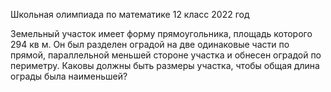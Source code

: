 Школьная олимпиада по математике
12 класс
2022 год

Земельный участок имеет форму прямоугольника,  площадь которого 294 кв м. Он был разделен оградой на две одинаковые части по прямой, параллельной меньшей стороне участка и обнесен оградой по периметру. Каковы должны быть размеры участка, чтобы общая длина ограды была наименьшей?
